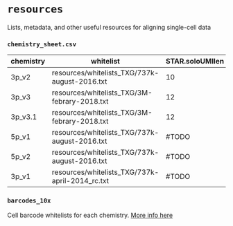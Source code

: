 # `resources`
Lists, metadata, and other useful resources for aligning single-cell data

### `chemistry_sheet.csv`
|chemistry|whitelist                                      |STAR.soloUMIlen|STAR.soloType|kallisto.param|
|---------|-----------------------------------------------|---------------|-------------|--------------|
|3p_v2    |resources/whitelists_TXG/737k-august-2016.txt  |10             |CB_UMI_Simple|#TODO         |
|3p_v3    |resources/whitelists_TXG/3M-febrary-2018.txt   |12             |CB_UMI_Simple|#TODO         |
|3p_v3.1  |resources/whitelists_TXG/3M-febrary-2018.txt   |12             |CB_UMI_Simple|#TODO         |
|5p_v1    |resources/whitelists_TXG/737k-august-2016.txt  |#TODO          |#TODO        |#TODO         |
|5p_v2    |resources/whitelists_TXG/737k-august-2016.txt  |#TODO          |#TODO        |#TODO         |
|3p_v1    |resources/whitelists_TXG/737k-april-2014_rc.txt|#TODO          |#TODO        |#TODO         |

### `barcodes_10x`
Cell barcode whitelists for each chemistry. [More info here](https://kb.10xgenomics.com/hc/en-us/articles/115004506263-What-is-a-barcode-whitelist-)
